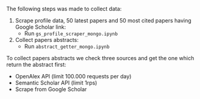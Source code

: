 The following steps was made to collect data:

1. Scrape profile data, 50 latest papers and 50 most cited papers having Google Scholar link:
   - Run `gs_profile_scraper_mongo.ipynb`
2. Collect papers abstracts:
   - Run `abstract_getter_mongo.ipynb`

To collect papers abstracts we check three sources and get the one which return the abstract first:

- OpenAlex API (limit 100.000 requests per day)
- Semantic Scholar API (limit 1rps)
- Scrape from Google Scholar
